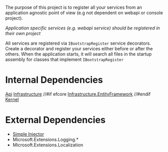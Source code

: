 The purpose of this project is to register all your services from an application
agnostic point of view (e.g not dependent on webapi or console project).

_Application specific services (e.g. webapi service) should be registered in their own project_

All services are registered via `IBootstrapRegister` service decorators. Create a
decorator and register your services either before or after the others. When the
application starts, it will search all files in the startup assembly for classes
that implement `IBootstrapRegister`

# Internal Dependencies

[Api](/CSharp/src/BusinessApp.Api)
[Infrastructure](/CSharp/src/BusinessApp.Infrastructure)
//#if efcore
[Infrastructure.EntityFramework](/CSharp/src/BusinessApp.EntityFramework)
//#endif
[Kernel](/CSharp/src/BusinessApp.Kernel)

# External Dependencies

- [Simple Injector](https://github.com/simpleinjector/SimpleInjector)
- Microsoft.Extensions.Logging.*
- Microsoft.Extensions.Localization
